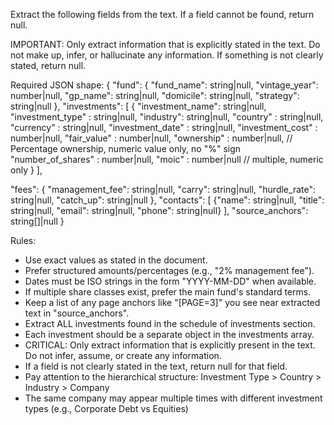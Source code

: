 Extract the following fields from the text. If a field cannot be found, return null.

IMPORTANT: Only extract information that is explicitly stated in the text. Do not make up, infer, or hallucinate any information. If something is not clearly stated, return null.

Required JSON shape:
{
  "fund": {
    "fund_name": string|null,
    "vintage_year": number|null,
    "gp_name": string|null,
    "domicile": string|null,
    "strategy": string|null
  },
  "investments": [
    {
      "investment_name": string|null,
      "investment_type" : string|null,
      "industry": string|null,
      "country" : string|null,
      "currency" : string|null,
      "investment_date" : string|null,
      "investment_cost" : number|null,
      "fair_value" : number|null,
      "ownership" : number|null, // Percentage ownership, numeric value only, no "%" sign
      "number_of_shares" : number|null, 
      "moic" : number|null // multiple, numeric only
    }
  ],
  
  "fees": {
    "management_fee": string|null,
    "carry": string|null,
    "hurdle_rate": string|null,
    "catch_up": string|null
  },
  "contacts": [
    {"name": string|null, "title": string|null, "email": string|null, "phone": string|null}
  ],
  "source_anchors": string[]|null
}

Rules:
- Use exact values as stated in the document.
- Prefer structured amounts/percentages (e.g., "2% management fee").
- Dates must be ISO strings in the form "YYYY-MM-DD" when available.
- If multiple share classes exist, prefer the main fund's standard terms.
- Keep a list of any page anchors like "[PAGE=3]" you see near extracted text in "source_anchors".
- Extract ALL investments found in the schedule of investments section.
- Each investment should be a separate object in the investments array.
- CRITICAL: Only extract information that is explicitly present in the text. Do not infer, assume, or create any information.
- If a field is not clearly stated in the text, return null for that field.
- Pay attention to the hierarchical structure: Investment Type > Country > Industry > Company
- The same company may appear multiple times with different investment types (e.g., Corporate Debt vs Equities)

